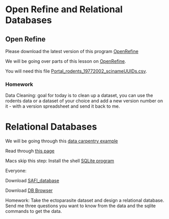 # Open Refine and Relational Databases


## Open Refine
Please download the latest version of this program [OpenRefine](https://openrefine.org/download.html)

We will be going over parts of this lesson on [OpenRefine](https://datacarpentry.org/OpenRefine-ecology-lesson/00-getting-started/index.html). 

You will need this file [Portal_rodents_19772002_scinameUUIDs.csv](https://www.dropbox.com/s/ke2xgkgpw1qc11n/Portal_rodents_19772002_scinameUUIDs.csv?dl=0).

### Homework
Data Cleaning:
  goal for today is to clean up a dataset, you can use the rodents data or a dataset of your choice and add a new version number on it - with a version spreadsheet and send it back to me. 


# Relational Databases

We will be going through this [data carpentry example](https://datacarpentry.org/sql-ecology-lesson/)

Read through [this page](https://datacarpentry.org/sql-socialsci/setup.html)

Macs skip this step:
Install the shell [SQLite program](https://datacarpentry.org/sql-socialsci/setup.html)

Everyone:

Download [SAFI_database](https://datacarpentry.org/sql-socialsci/data/SQL_SAFI.sqlite)

Download [DB Browser](https://sqlitebrowser.org/dl/)

Homework: Take the ectoparasite dataset and design a relational database. Send me three questions you want to know from the data and the sqlite commands to get the data.
